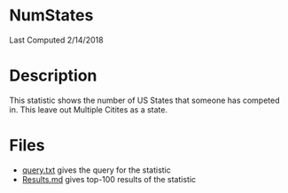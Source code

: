 # **NumStates**
Last Computed 2/14/2018 

# Description
This statistic shows the number of US States that someone has competed in.
This leave out Multiple Citites as a state.

# Files
 - [query.txt](https://github.com/Jambrose777/JacobAmbroseWCAStatistics/blob/master/NumStates/query.txt) gives the query for the statistic
 - [Results.md](https://github.com/Jambrose777/JacobAmbroseWCAStatistics/blob/master/NumStates/Results.md) gives top-100 results of the statistic
